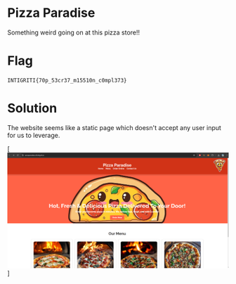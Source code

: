 # Pizza Paradise

Something weird going on at this pizza store!!

# Flag
```
INTIGRITI{70p_53cr37_m15510n_c0mpl373}
```

# Solution
The website seems like a static page which doesn't accept any user input for us to leverage.

[<img src="imgs/home.png">]

